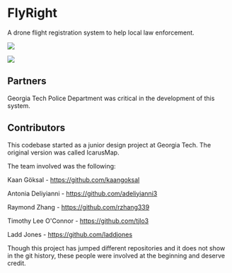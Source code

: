 # FlyRight
A drone flight registration system to help local law enforcement.

![](https://raw.githubusercontent.com/samcrane8/FlyRight/master/docs/flight_page.png)

![](https://raw.githubusercontent.com/samcrane8/FlyRight/master/docs/flights_page.png)

## Partners

Georgia Tech Police Department was critical in the development of this system.

## Contributors

This codebase started as a junior design project at Georgia Tech. The original version was called IcarusMap.

The team involved was the following:

Kaan Göksal - https://github.com/kaangoksal

Antonia Deliyianni - https://github.com/adeliyianni3

Raymond Zhang - https://github.com/rzhang339

Timothy Lee O'Connor - https://github.com/tjlo3

Ladd Jones - https://github.com/laddjones


Though this project has jumped different repositories and it does not show in the git history, these people were involved at the beginning and deserve credit.
